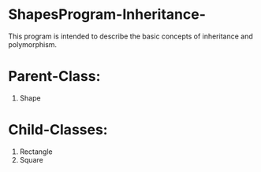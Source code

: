 # ShapesProgram-Inheritance-
This program is intended to describe the basic concepts of inheritance and polymorphism.

# Parent-Class:
1) Shape

# Child-Classes:
1) Rectangle
2) Square
